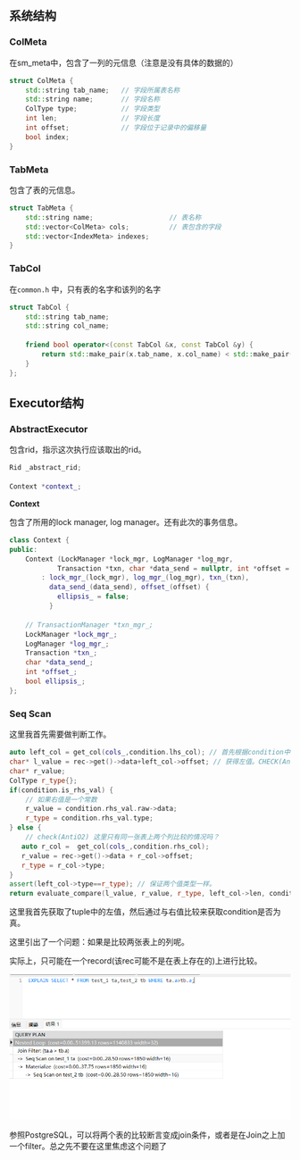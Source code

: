 ## 系统结构

### ColMeta

在sm_meta中，包含了一列的元信息（注意是没有具体的数据的）

```C++
struct ColMeta {
    std::string tab_name;   // 字段所属表名称
    std::string name;       // 字段名称
    ColType type;           // 字段类型
    int len;                // 字段长度
    int offset;             // 字段位于记录中的偏移量
    bool index;     
}
```

### TabMeta

包含了表的元信息。

```C++
struct TabMeta {
    std::string name;                   // 表名称
    std::vector<ColMeta> cols;          // 表包含的字段
    std::vector<IndexMeta> indexes; 
}
```

### TabCol

在`common.h` 中，只有表的名字和该列的名字

```C++
struct TabCol {
    std::string tab_name;
    std::string col_name;

    friend bool operator<(const TabCol &x, const TabCol &y) {
        return std::make_pair(x.tab_name, x.col_name) < std::make_pair(y.tab_name, y.col_name);
    }
};
```

## Executor结构

### AbstractExecutor

包含rid，指示这次执行应该取出的rid。



```C++
Rid _abstract_rid;

Context *context_;
```

**Context**

包含了所用的lock manager, log manager。还有此次的事务信息。

```C++
class Context {
public:
    Context (LockManager *lock_mgr, LogManager *log_mgr, 
            Transaction *txn, char *data_send = nullptr, int *offset = &const_offset)
        : lock_mgr_(lock_mgr), log_mgr_(log_mgr), txn_(txn),
          data_send_(data_send), offset_(offset) {
            ellipsis_ = false;
          }

    // TransactionManager *txn_mgr_;
    LockManager *lock_mgr_;
    LogManager *log_mgr_;
    Transaction *txn_;
    char *data_send_;
    int *offset_;
    bool ellipsis_;
};
```

### Seq Scan

这里我首先需要做判断工作。

```C++
auto left_col = get_col(cols_,condition.lhs_col); // 首先根据condition中，左侧列的名字，来获取该列的数据
char* l_value = rec->get()->data+left_col->offset; // 获得左值。CHECK(AntiO2) 这里左值一定是常量吗？有没有可能两边都是常数。
char* r_value;
ColType r_type{};
if(condition.is_rhs_val) {
    // 如果右值是一个常数
    r_value = condition.rhs_val.raw->data;
    r_type = condition.rhs_val.type;
} else {
    // check(AntiO2) 这里只有同一张表上两个列比较的情况吗？
   auto r_col =  get_col(cols_,condition.rhs_col);
   r_value = rec->get()->data + r_col->offset;
   r_type = r_col->type;
}
assert(left_col->type==r_type); // 保证两个值类型一样。
return evaluate_compare(l_value, r_value, r_type, left_col->len, condition.op); 
```

这里我首先获取了tuple中的左值，然后通过与右值比较来获取condition是否为真。

这里引出了一个问题：如果是比较两张表上的列呢。

实际上，只可能在一个record(该rec可能不是在表上存在的)上进行比较。

![image-20230714224109962](./Executor.assets/image-20230714224109962.png)

参照PostgreSQL，可以将两个表的比较断言变成join条件，或者是在Join之上加一个filter。总之先不要在这里焦虑这个问题了

